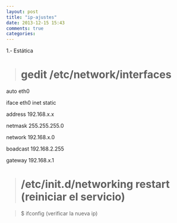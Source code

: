 ```yaml
---
layout: post
title: "ip-ajustes"
date: 2013-12-15 15:43
comments: true
categories: 
---
```

1.- Estática

># gedit /etc/network/interfaces

auto eth0

iface eth0 inet static

address 192.168.x.x

netmask 255.255.255.0

network 192.168.x.0

boadcast 192.168.2.255

gateway 192.168.x.1

># /etc/init.d/networking restart (reiniciar el servicio)

>$ ifconfig (verificar la nueva ip)

